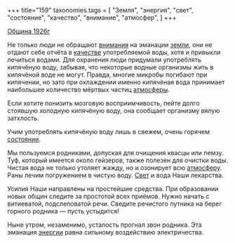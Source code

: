+++
title="159"
taxonomies.tags = [
 "Земля",
 "энергия",
 "свет",
 "состояние",
 "качество",
 "внимание",
 "атмосфер",
]
+++

[Община 1926г](/agni/1926)

Не только люди не обращают [внимания](/tags/внимание) на эманации [земли](/tags/Земля), они не отдают себе отчёта в [качестве](/tags/качество) употребляемой воды, хотя и привыкли лечиться водами. Для охранения люди придумали употреблять кипячёную воду, забывая, что некоторые водные организмы жить в кипячёной воде не могут. Правда, многие микробы погибают при кипячении, но зато при охлаждении именно кипячёная вода принимает наибольшее количество мёртвых частиц [атмосферы](/tags/атмосфер).   

Если хотите понизить мозговую восприимчивость, пейте долго стоявшую холодную кипячёную воду, она сообщает организму вялую затхлость.   

Учим употреблять кипячёную воду лишь в свежем, очень горячем [состоянии](/tags/состояние).   

Мы пользуемся родниками, допуская для очищения квасцы или пемзу. Туф, который имеется около гейзеров, также полезен для очистки воды. Чистая вода не только утоляет жажду, но и озонирует всю [атмосферу](/tags/атмосфер). Раны лечим погружением в чистую воду. [Свет](/tags/свет) и вода Наши лекарства.   

Усилия Наши направлены на простейшие средства. При образовании новых общин следите за простотой всех приёмов. Нужно начать с витиеватой, подслеповатой речи. Сведите речистого путника на берег горного родника — пусть устыдится!   

Ныне утром, незаменимо, усталость прогнал звон родника. Эта эманация [энергии](/tags/энергия) равна сильному воздействию электричества.   

